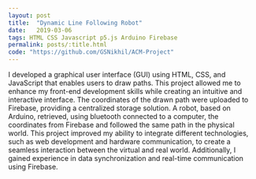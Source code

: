 ```yaml
---
layout: post
title:  "Dynamic Line Following Robot"
date:   2019-03-06
tags: HTML CSS Javascript p5.js Arduino Firebase
permalink: posts/:title.html
code: "https://github.com/GSNikhil/ACM-Project"
---
```


I developed a graphical user interface (GUI) using HTML, CSS, and JavaScript that enables users to draw paths. This project allowed me to enhance my front-end development skills while creating an intuitive and interactive interface. The coordinates of the drawn path were uploaded to Firebase, providing a centralized storage solution. A robot, based on <!--more--> Arduino, retrieved, using bluetooth connected to a computer, the coordinates from Firebase and followed the same path in the physical world. This project improved my ability to integrate different technologies, such as web development and hardware communication, to create a seamless interaction between the virtual and real world. Additionally, I gained experience in data synchronization and real-time communication using Firebase.